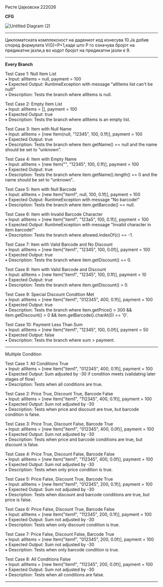 Ристе Џајковски 222026

<b>CFG</b>

![Untitled Diagram (2)](https://github.com/Dzajko21/SI_2024_lab2_222026/assets/92513065/32e90b79-01aa-44af-9777-48eda10ea72c)
<hr>
Цикломатската комплексност на дадениот код изнесува 10.Ја добив според формулата V(G)=P+1,каде што P го означува бројот на предикатни јазли,а во кодот бројот на предикатни јазли е 9.
<hr>

<b>Every Branch</b>


Test Case 1: Null Item List<br>
•	Input: allItems = null, payment = 100<br>
•	Expected Output: RuntimeException with message "allItems list can't be null!"<br>
•	Description: Tests the branch where allItems is null.<br>


Test Case 2: Empty Item List<br>
•	Input: allItems = [], payment = 100<br>
•	Expected Output: true<br>
•	Description: Tests the branch where allItems is an empty list.<br>


Test Case 3: Item with Null Name<br>
•	Input: allItems = [new Item(null, "12345", 100, 0.1f)], payment = 100<br>
•	Expected Output: true<br>
•	Description: Tests the branch where item.getName() == null and the name should be set to “unknown”.<br>


Test Case 4: Item with Empty Name<br>
•	Input: allItems = [new Item("", "12345", 100, 0.1f)], payment = 100<br>
•	Expected Output: true<br>
•	Description: Tests the branch where item.getName().length() == 0 and the name should be set to “unknown”..<br>


Test Case 5: Item with Null Barcode<br>
•	Input: allItems = [new Item("item1", null, 100, 0.1f)], payment = 100<br>
•	Expected Output: RuntimeException with message "No barcode!"<br>
•	Description: Tests the branch where item.getBarcode() == null.<br>


Test Case 6: Item with Invalid Barcode Character<br>
•	Input: allItems = [new Item("item1", "123a5", 100, 0.1f)], payment = 100<br>
•	Expected Output: RuntimeException with message "Invalid character in item barcode!"<br>
•	Description: Tests the branch where allowed.indexOf(c) == -1.<br>


Test Case 7: Item with Valid Barcode and No Discount<br>
•	Input: allItems = [new Item("item1", "12345", 100, 0.0f)], payment = 100<br>
•	Expected Output: true<br>
•	Description: Tests the branch where item.getDiscount() == 0.<br>


Test Case 8: Item with Valid Barcode and Discount<br>
•	Input: allItems = [new Item("item1", "12345", 100, 0.1f)], payment = 10<br>
•	Expected Output: true<br>
•	Description: Tests the branch where item.getDiscount() > 0.<br>


Test Case 9: Special Discount Condition Met<br>
•	Input: allItems = [new Item("item1", "012345", 400, 0.1f)], payment = 100<br>
•	Expected Output: true<br>
•	Description: Tests the branch where item.getPrice() > 300 && item.getDiscount() > 0 && item.getBarcode().charAt(0) == '0'.<br>


Test Case 10: Payment Less Than Sum<br>
•	Input: allItems = [new Item("item1", "12345", 100, 0.0f)], payment = 50<br>
•	Expected Output: false<br>
•	Description: Tests the branch where sum > payment.<br>

<hr>

Multiple Condition

Test Case 1: All Conditions True<br>
•	Input: allItems = [new Item("item1", "012345", 400, 0.1f)], payment = 100<br>
•	Expected Output: Sum adjusted by -30 if condition meets (validating later stages of flow) <br>
•	Description: Tests when all conditions are true. <br>


Test Case 2: Price True, Discount True, Barcode False<br>
•	Input: allItems = [new Item("item1", "112345", 400, 0.1f)], payment = 100<br>
•	Expected Output: Sum not adjusted by -30<br>
•	Description: Tests when price and discount are true, but barcode condition is false. <br>


Test Case 3: Price True, Discount False, Barcode True<br>
•	Input: allItems = [new Item("item1", "012345", 400, 0.0f)], payment = 100<br>
•	Expected Output: Sum not adjusted by -30<br>
•	Description: Tests when price and barcode conditions are true, but discount is false. <br>


Test Case 4: Price True, Discount False, Barcode False<br>
•	Input: allItems = [new Item("item1", "112345", 400, 0.0f)], payment = 100<br>
•	Expected Output: Sum not adjusted by -30<br>
•	Description: Tests when only price condition is true. <br>


Test Case 5: Price False, Discount True, Barcode True<br>
•	Input: allItems = [new Item("item1", "012345", 200, 0.1f)], payment = 100<br>
•	Expected Output: Sum not adjusted by -30<br>
•	Description: Tests when discount and barcode conditions are true, but price is false.<br>


Test Case 6: Price False, Discount True, Barcode False<br>
•	Input: allItems = [new Item("item1", "112345", 200, 0.1f)], payment = 100<br>
•	Expected Output: Sum not adjusted by -30<br>
•	Description: Tests when only discount condition is true.<br>


Test Case 7: Price False, Discount False, Barcode True<br>
•	Input: allItems = [new Item("item1", "012345", 200, 0.0f)], payment = 100<br>
•	Expected Output: Sum not adjusted by -30<br>
•	Description: Tests when only barcode condition is true.<br>


Test Case 8: All Conditions False<br>
•	Input: allItems = [new Item("item1", "112345", 200, 0.0f)], payment = 100<br>
•	Expected Output: Sum not adjusted by -30<br>
•	Description: Tests when all conditions are false.<br>

<hr>

